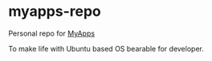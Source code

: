 # myapps-repo

Personal repo for [MyApps](https://github.com/Icikowski/MyApps)

To make life with Ubuntu based OS bearable for developer.
